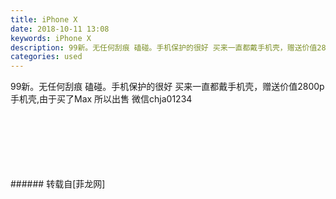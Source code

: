```yaml
---
title: iPhone X
date: 2018-10-11 13:08
keywords: iPhone X
description: 99新。无任何刮痕 磕碰。手机保护的很好 买来一直都戴手机壳，赠送价值2800p手机壳,由于买了Max 所以出售 微信chja01234
categories: used
---
```

<td class="t_f" id="postmessage_1997456">

99新。无任何刮痕 磕碰。手机保护的很好 买来一直都戴手机壳，赠送价值2800p手机壳,由于买了Max 所以出售 微信chja01234<br/>
<img alt="" border="0" class="zoom" data-cf-modified-fb7c42a88b073e87ad77692a-="" file="http://www.flw.ph/data/appbyme/upload/image/201810/11/zDixhNiiMHRH.jpg" id="aimg_C1415" lazyloadthumb="1" onclick="" onmouseover="" src="http://www.flw.ph/data/appbyme/upload/image/201810/11/zDixhNiiMHRH.jpg"/><br/>
<br/>
<img alt="" border="0" class="zoom" data-cf-modified-fb7c42a88b073e87ad77692a-="" file="http://www.flw.ph/data/appbyme/upload/image/201810/11/52t6FzeTaRqG.jpg" id="aimg_B021l" lazyloadthumb="1" onclick="" onmouseover="" src="http://www.flw.ph/data/appbyme/upload/image/201810/11/52t6FzeTaRqG.jpg"/><br/>
<br/>
<img alt="" border="0" class="zoom" data-cf-modified-fb7c42a88b073e87ad77692a-="" file="http://www.flw.ph/data/appbyme/upload/image/201810/11/xNb8Q9Gp41Lx.jpg" id="aimg_z31LP" lazyloadthumb="1" onclick="" onmouseover="" src="http://www.flw.ph/data/appbyme/upload/image/201810/11/xNb8Q9Gp41Lx.jpg"/><br/>
<br/>
<img alt="" border="0" class="zoom" data-cf-modified-fb7c42a88b073e87ad77692a-="" file="http://www.flw.ph/data/appbyme/upload/image/201810/11/H21ZN05WDorU.jpg" id="aimg_IRUVV" lazyloadthumb="1" onclick="" onmouseover="" src="http://www.flw.ph/data/appbyme/upload/image/201810/11/H21ZN05WDorU.jpg"/><br/>
<br/>
<img alt="" border="0" class="zoom" data-cf-modified-fb7c42a88b073e87ad77692a-="" file="http://www.flw.ph/data/appbyme/upload/image/201810/11/7gS0qX6kfYx6.jpg" id="aimg_IXgfC" lazyloadthumb="1" onclick="" onmouseover="" src="http://www.flw.ph/data/appbyme/upload/image/201810/11/7gS0qX6kfYx6.jpg"/><br/>
<br/>
<img alt="" border="0" class="zoom" data-cf-modified-fb7c42a88b073e87ad77692a-="" file="http://www.flw.ph/data/appbyme/upload/image/201810/11/v2SsxXsvBaw6.jpg" id="aimg_Qzn7P" lazyloadthumb="1" onclick="" onmouseover="" src="http://www.flw.ph/data/appbyme/upload/image/201810/11/v2SsxXsvBaw6.jpg"/><br/>
<br/>
</td>
###### 转载自[菲龙网]